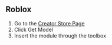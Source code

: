 ## Roblox
1. Go to the [Creator Store Page](https://create.roblox.com/store/asset/139254510027063/Parallelizer)
2. Click Get Model
3. Insert the module through the toolbox
